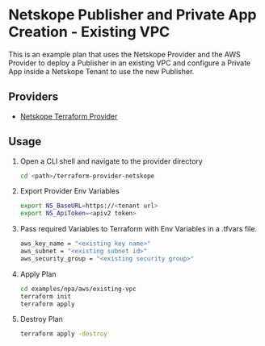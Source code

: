# Netskope Publisher and Private App Creation - Existing VPC
This is an example plan that uses the Netskope Provider and the AWS Provider to deploy a Publisher in an existing VPC and configure a Private App inside a Netskope Tenant to use the new Publisher.

## Providers

- [Netskope Terraform Provider](https://github.com/netskopeoss/terraform-provider-netskope)


## Usage 
1. Open a CLI shell and navigate to the provider directory
    ```sh
    cd <path>/terraform-provider-netskope
    ```
1. Export Provider Env Variables 
    ```sh 
    export NS_BaseURL=https://<tenant url>
    export NS_ApiToken=<apiv2 token>
    ```
1. Pass required Variables to Terraform with Env Variables in a .tfvars file.
    ```sh
    aws_key_name = "<existing key name>"
    aws_subnet = "<existing subnet id>"
    aws_security_group = "<existing security group>"
    ```
1. Apply Plan
    ```sh
    cd examples/npa/aws/existing-vpc    
    terraform init
    terraform apply
    ```
1. Destroy Plan
    ```sh
    terraform apply -destroy
    ```